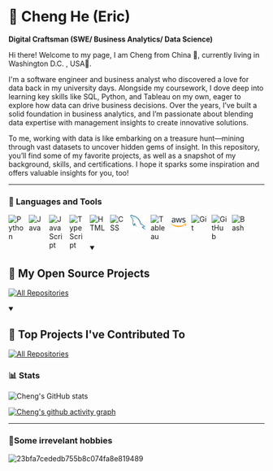 # 🐒 Cheng He (Eric)

**Digital Craftsman (SWE/ Business Analytics/ Data Science)**

Hi there! Welcome to my page, I am Cheng from China 🍚, currently living in Washington D.C. , USA🍔.

I'm a software engineer and business analyst who discovered a love for data back in my university days. Alongside my coursework, I dove deep into learning key skills like SQL, Python, and Tableau on my own, eager to explore how data can drive business decisions. Over the years, I’ve built a solid foundation in business analytics, and I’m passionate about blending data expertise with management insights to create innovative solutions.

To me, working with data is like embarking on a treasure hunt—mining through vast datasets to uncover hidden gems of insight. In this repository, you’ll find some of my favorite projects, as well as a snapshot of my background, skills, and certifications. I hope it sparks some inspiration and offers valuable insights for you, too!

---

### 🧰 Languages and Tools

<img align="left" alt="Python" width="30px" style="padding-right:10px;" src="https://cdn.jsdelivr.net/gh/devicons/devicon/icons/python/python-plain.svg" />
<img align="left" alt="Java" width="30px" style="padding-right:10px;" src="https://www.vectorlogo.zone/logos/java/java-icon.svg" />
<img align="left" alt="JavaScript" width="30px" style="padding-right:10px;" src="https://www.vectorlogo.zone/logos/javascript/javascript-icon.svg" />
<img align="left" alt="TypeScript" width="30px" style="padding-right:10px;" src="https://www.vectorlogo.zone/logos/typescriptlang/typescriptlang-icon.svg" />
<img align="left" alt="HTML" width="30px" style="padding-right:10px;" src="https://www.vectorlogo.zone/logos/w3_html5/w3_html5-icon.svg" />
<img align="left" alt="CSS" width="30px" style="padding-right:10px;" src="https://www.vectorlogo.zone/logos/w3_css/w3_css-icon.svg" />
<img align="left" alt="SQL" width="30px" style="padding-right:10px;" src="https://github.com/devicons/devicon/blob/v2.16.0/icons/mysql/mysql-original.svg" />
<img align="left" alt="Tableau" width="30px" style="padding-right:10px;" src="https://www.svgrepo.com/show/354428/tableau-icon.svg" />
<img align="left" alt="AWS" width="30px" style="padding-right:10px;" src="https://github.com/devicons/devicon/blob/v2.16.0/icons/amazonwebservices/amazonwebservices-original-wordmark.svg" />
<img align="left" alt="Git" width="30px" style="padding-right:10px;" src="https://cdn.jsdelivr.net/gh/devicons/devicon/icons/git/git-original.svg" />
<img align="left" alt="GitHub" width="30px" style="padding-right:10px;" src="https://cdn.jsdelivr.net/gh/devicons/devicon/icons/github/github-original.svg" />
<img align="left" alt="Bash" width="30px" style="padding-right:10px;" src="https://cdn.jsdelivr.net/gh/devicons/devicon/icons/bash/bash-original.svg" />
<br />

#
<details open> 
  <summary><h2>📘 My Open Source Projects</h2></summary>


  <a href="https://github.com/ChengHeEric?tab=repositories&q=&type=&language=&sort=stargazers"><img alt="All Repositories" title="All Repositories" src="https://custom-icon-badges.demolab.com/badge/-Click%20Here%20For%20All%20My%20Repos-1F222E?style=for-the-badge&logoColor=white&logo=repo"/></a>
</details>

<details open> 
  <summary><h2>📕 Top Projects I've Contributed To</h2></summary>


  <p align="left">
    <a href="https://github.com/ChengHeEric/My-Contributions"><img alt="All Repositories" title="All Repositories" src="https://custom-icon-badges.demolab.com/badge/-Click%20Here%20For%20All%20My%20Forks-1F222E?style=for-the-badge&logoColor=white&logo=fork"/></a>
  </p>
</details>

### 📊 Stats


![Cheng's GitHub stats](https://github-readme-stats.vercel.app/api?username=ChengHeEric&show_icons=true&theme=default)


[![Cheng's github activity graph](https://github-readme-activity-graph.vercel.app/graph?username=ChengHeEric&theme=github-compact&area=true)](https://github.com/ChengHeEric/github-readme-activity-graph)

---
### 👾Some irrevelant hobbies

![23bfa7cededb755b8c074fa8e819489](https://github.com/user-attachments/assets/252fa8c9-9952-4850-ba20-b8660f0a2a3d)



